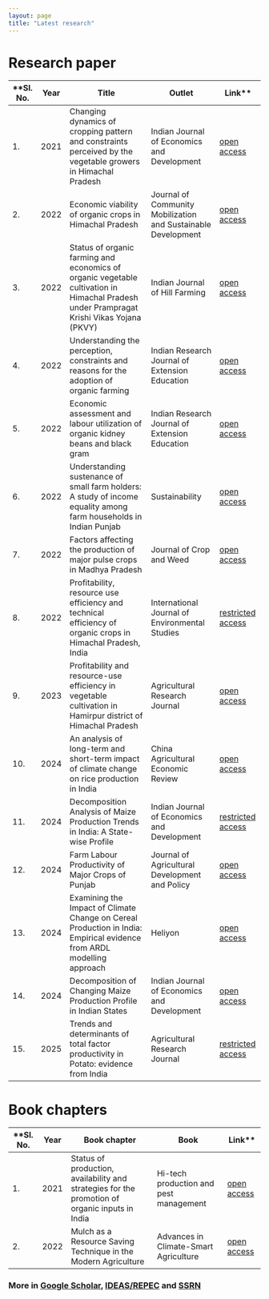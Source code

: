 ```yaml
---
layout: page
title: "Latest research"
---
```

# Research paper #

**Sl. No.| Year | Title | Outlet | Link**
----------|-------|--------|---------|--------
1.|2021|Changing dynamics of cropping pattern and constraints perceived by the vegetable growers in Himachal Pradesh|Indian Journal of Economics and Development|[open access](https://www.researchgate.net/publication/372907571_Changing_Dynamics_of_Cropping_Pattern_and_Constraints_Perceived_by_the_Vegetable_Growers_in_Himachal_Pradesh)
2.|2022|Economic viability of organic crops in Himachal Pradesh|Journal of Community Mobilization and Sustainable Development|[open access](https://www.indianjournals.com/ijor.aspx?target=ijor:jcmsd&volume=17&issue=1&article=011&type=pdf)
3.|2022|Status of organic farming and economics of organic vegetable cultivation in Himachal Pradesh under Prampragat Krishi Vikas Yojana (PKVY)|Indian Journal of Hill Farming|[open access](http://www.icarneh.ernet.in/IAHF/volume_35%20issue%201%20June%202022/17..pdf)
4.|2022|Understanding the perception, constraints and reasons for the adoption of organic farming|Indian Research Journal of Extension Education|[open access](https://seea.org.in/uploads/pdf/2022-73-110-117.pdf)
5.|2022|Economic assessment and labour utilization of organic kidney beans and black gram|Indian Research Journal of Extension Education|[open access](https://seea.org.in/uploads/pdf/2022-70-44-50.pdf)
6.|2022|Understanding sustenance of small farm holders: A study of income equality among farm households in Indian Punjab|Sustainability|[open access](https://www.mdpi.com/2071-1050/14/20/13438)
7.|2022|Factors affecting the production of major pulse crops in Madhya Pradesh|Journal of Crop and Weed|[open access](https://www.cropandweed.com/archives/2022/vol18issue3/18-3-1.pdf)
8.|2022|Profitability, resource use efficiency and technical efficiency of organic crops in Himachal Pradesh, India|International Journal of Environmental Studies|[restricted access](https://www.tandfonline.com/doi/full/10.1080/00207233.2022.2037337)
9.|2023|Profitability and resource-use efficiency in vegetable cultivation in Hamirpur district of Himachal Pradesh|Agricultural Research Journal|[open access](https://www.indianjournals.com/ijor.aspx?target=ijor:jre&volume=60&issue=4&article=019&type=pdf)
10.|2024|An analysis of long-term and short-term impact of climate change on rice production in India|China Agricultural Economic Review|[open access](https://www.emerald.com/insight/content/doi/10.1108/CAER-07-2023-0179/full/html)
11.|2024|Decomposition Analysis of Maize Production Trends in India: A State-wise Profile|Indian Journal of Economics and Development|[restricted access](https://doi.org/10.35716/IJED-24094)
12.|2024|Farm Labour Productivity of Major Crops of Punjab| Journal of Agricultural Development and Policy| [open access](https://www.isadp.in/journal_article/264)
13.|2024|Examining the Impact of Climate Change on Cereal Production in India: Empirical evidence from ARDL modelling approach| Heliyon| [open access](https://doi.org/10.1016/j.heliyon.2024.e36403)
14.|2024|Decomposition of Changing Maize Production Profile in Indian States| Indian Journal of Economics and Development| [open access](https://doi.org/10.35716/IJED-24094)
15.|2025|Trends and determinants of total factor productivity in Potato: evidence from India| Agricultural Research Journal|[restricted access](https://www.indianjournals.com/ijor.aspx?target=ijor:jre&volume=62&issue=2&article=005)
# Book chapters #

**Sl. No.| Year | Book chapter | Book | Link**
----------|-------|------------|------|--------
1.|2021|Status of production, availability and strategies for the promotion of organic inputs in India|Hi-tech production and pest management|[open access]()
2.|2022|Mulch as a Resource Saving Technique in the Modern Agriculture|Advances in Climate-Smart Agriculture|[open access]()

### More in [Google Scholar](https://scholar.google.com/citations?user=2th48MoAAAAJ&hl=en), [IDEAS/REPEC](https://ideas.repec.org/f/psi1088.html) and [SSRN](https://privpapers.ssrn.com/sol3/cf_dev/AbsByAuth.cfm?per_id=470) ###
